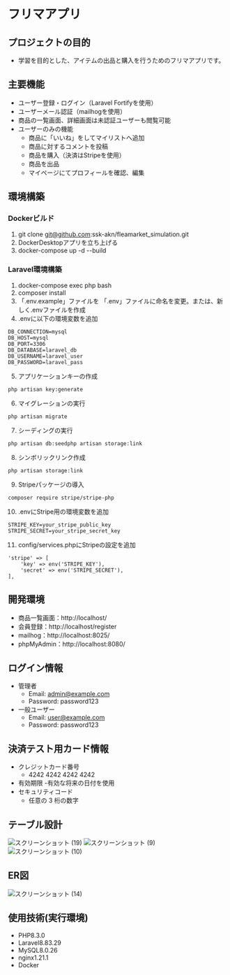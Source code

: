 # フリマアプリ
## プロジェクトの目的
- 学習を目的とした、アイテムの出品と購入を行うためのフリマアプリです。
## 主要機能
- ユーザー登録・ログイン（Laravel Fortifyを使用）
- ユーザーメール認証（mailhogを使用）
- 商品の一覧画面、詳細画面は未認証ユーザーも閲覧可能
- ユーザーのみの機能
  - 商品に「いいね」をしてマイリストへ追加
  - 商品に対するコメントを投稿
  - 商品を購入（決済はStripeを使用）
  - 商品を出品
  - マイページにてプロフィールを確認、編集
## 環境構築
### Dockerビルド
1. git clone git@github.com:ssk-akn/fleamarket_simulation.git
2. DockerDesktopアプリを立ち上げる
3. docker-compose up -d --build
### Laravel環境構築
1. docker-compose exec php bash
2. composer install
3. 「.env.example」ファイルを 「.env」ファイルに命名を変更。または、新しく.envファイルを作成
4. .envに以下の環境変数を追加
```
DB_CONNECTION=mysql
DB_HOST=mysql
DB_PORT=3306
DB_DATABASE=laravel_db
DB_USERNAME=laravel_user
DB_PASSWORD=laravel_pass
```
5. アプリケーションキーの作成
```
php artisan key:generate
```
6. マイグレーションの実行
```
php artisan migrate
```
7. シーディングの実行
```
php artisan db:seedphp artisan storage:link
```
8. シンボリックリンク作成
```
php artisan storage:link
```
9. Stripeパッケージの導入
```
composer require stripe/stripe-php
```
10. .envにStripe用の環境変数を追加
```
STRIPE_KEY=your_stripe_public_key
STRIPE_SECRET=your_stripe_secret_key
```
11. config/services.phpにStripeの設定を追加
```
'stripe' => [
    'key' => env('STRIPE_KEY'),
    'secret' => env('STRIPE_SECRET'),
],
```
## 開発環境
- 商品一覧画面：http://localhost/
- 会員登録：http://localhost/register
- mailhog：http://localhost:8025/
- phpMyAdmin：http://localhost:8080/
## ログイン情報
- 管理者
  - Email: admin@example.com
  - Password: password123
- 一般ユーザー
  - Email: user@example.com
  - Password: password123
## 決済テスト用カード情報
- クレジットカード番号
  - 4242 4242 4242 4242
- 有効期限
  -有効な将来の日付を使用
- セキュリティコード
  - 任意の 3 桁の数字
## テーブル設計

![スクリーンショット (19)](https://github.com/user-attachments/assets/cc660da8-1829-4002-a1f7-8788e2a5422f)
![スクリーンショット (9)](https://github.com/user-attachments/assets/cc86a7f4-a1c9-4735-98fe-9a2fa207e550)
![スクリーンショット (10)](https://github.com/user-attachments/assets/cb0d6056-5d68-4ea1-9fad-9d46976986a7)


## ER図

![スクリーンショット (14)](https://github.com/user-attachments/assets/a2370958-fa6e-427c-b1c0-27f66cc02ace)



## 使用技術(実行環境)
- PHP8.3.0
- Laravel8.83.29
- MySQL8.0.26
- nginx1.21.1
- Docker
